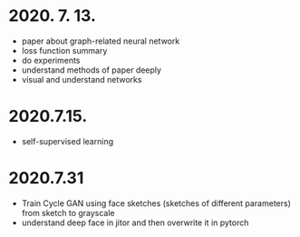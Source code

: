 # 2020. 7. 13.

- paper about graph-related neural network
- loss function summary 
- do experiments
- understand methods of paper deeply 
- visual and understand networks

# 2020.7.15.

- self-supervised learning

# 2020.7.31

- Train Cycle GAN using face sketches (sketches of different parameters) from sketch to grayscale
- understand deep face in jitor and then overwrite it in pytorch